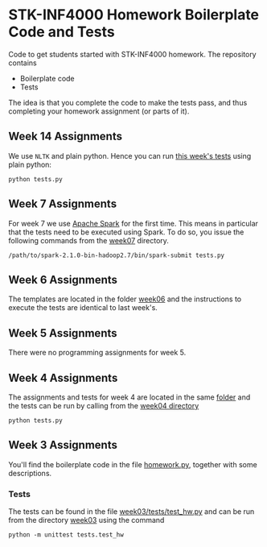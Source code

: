 # STK-INF4000 Homework Boilerplate Code and Tests

Code to get students started with STK-INF4000 homework. The repository
contains

- Boilerplate code
- Tests

The idea is that you complete the code to make the tests pass, and
thus completing your homework assignment (or parts of it).

## Week 14 Assignments

We use `NLTK` and plain python. Hence you can
run [this week's tests](week14) using plain python:

	python tests.py

## Week 7 Assignments

For week 7 we use [Apache Spark](https://spark.apache.org) for the
first time. This means in particular that the tests need to be
executed using Spark. To do so, you issue the following commands from
the [week07](week07) directory.

    /path/to/spark-2.1.0-bin-hadoop2.7/bin/spark-submit tests.py

## Week 6 Assignments

The templates are located in the folder [week06](week06) and the
instructions to execute the tests are identical to last week's.

## Week 5 Assignments

There were no programming assignments for week 5.

## Week 4 Assignments

The assignments and tests for week 4 are located in the same
[folder](week04) and the tests can be run by calling from the
[week04 directory](week04)

    python tests.py

## Week 3 Assignments

You'll find the boilerplate code in the file
[homework.py](week03/homework.py), together with some descriptions.

### Tests

The tests can be found in the file
[week03/tests/test_hw.py](week03/tests/test_hw.py) and can be run from
the directory [week03](week03) using the command

    python -m unittest tests.test_hw

